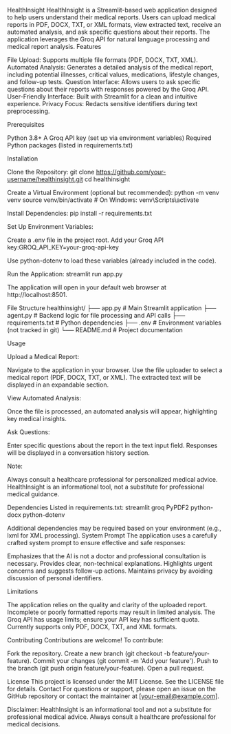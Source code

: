 HealthInsight
HealthInsight is a Streamlit-based web application designed to help users understand their medical reports. Users can upload medical reports in PDF, DOCX, TXT, or XML formats, view extracted text, receive an automated analysis, and ask specific questions about their reports. The application leverages the Groq API for natural language processing and medical report analysis.
Features

File Upload: Supports multiple file formats (PDF, DOCX, TXT, XML).
Automated Analysis: Generates a detailed analysis of the medical report, including potential illnesses, critical values, medications, lifestyle changes, and follow-up tests.
Question Interface: Allows users to ask specific questions about their reports with responses powered by the Groq API.
User-Friendly Interface: Built with Streamlit for a clean and intuitive experience.
Privacy Focus: Redacts sensitive identifiers during text preprocessing.

Prerequisites

Python 3.8+
A Groq API key (set up via environment variables)
Required Python packages (listed in requirements.txt)

Installation

Clone the Repository:
git clone https://github.com/your-username/healthinsight.git
cd healthinsight


Create a Virtual Environment (optional but recommended):
python -m venv venv
source venv/bin/activate  # On Windows: venv\Scripts\activate


Install Dependencies:
pip install -r requirements.txt


Set Up Environment Variables:

Create a .env file in the project root.
Add your Groq API key:GROQ_API_KEY=your-groq-api-key


Use python-dotenv to load these variables (already included in the code).


Run the Application:
streamlit run app.py

The application will open in your default web browser at http://localhost:8501.


File Structure
healthinsight/
├── app.py              # Main Streamlit application
├── agent.py            # Backend logic for file processing and API calls
├── requirements.txt    # Python dependencies
├── .env                # Environment variables (not tracked in git)
└── README.md           # Project documentation

Usage

Upload a Medical Report:

Navigate to the application in your browser.
Use the file uploader to select a medical report (PDF, DOCX, TXT, or XML).
The extracted text will be displayed in an expandable section.


View Automated Analysis:

Once the file is processed, an automated analysis will appear, highlighting key medical insights.


Ask Questions:

Enter specific questions about the report in the text input field.
Responses will be displayed in a conversation history section.


Note:

Always consult a healthcare professional for personalized medical advice. HealthInsight is an informational tool, not a substitute for professional medical guidance.



Dependencies
Listed in requirements.txt:
streamlit
groq
PyPDF2
python-docx
python-dotenv

Additional dependencies may be required based on your environment (e.g., lxml for XML processing).
System Prompt
The application uses a carefully crafted system prompt to ensure effective and safe responses:

Emphasizes that the AI is not a doctor and professional consultation is necessary.
Provides clear, non-technical explanations.
Highlights urgent concerns and suggests follow-up actions.
Maintains privacy by avoiding discussion of personal identifiers.

Limitations

The application relies on the quality and clarity of the uploaded report. Incomplete or poorly formatted reports may result in limited analysis.
The Groq API has usage limits; ensure your API key has sufficient quota.
Currently supports only PDF, DOCX, TXT, and XML formats.

Contributing
Contributions are welcome! To contribute:

Fork the repository.
Create a new branch (git checkout -b feature/your-feature).
Commit your changes (git commit -m 'Add your feature').
Push to the branch (git push origin feature/your-feature).
Open a pull request.

License
This project is licensed under the MIT License. See the LICENSE file for details.
Contact
For questions or support, please open an issue on the GitHub repository or contact the maintainer at [your-email@example.com].

Disclaimer: HealthInsight is an informational tool and not a substitute for professional medical advice. Always consult a healthcare professional for medical decisions.
